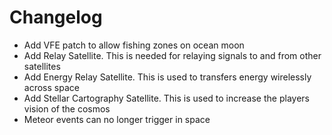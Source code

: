 # Changelog
- Add VFE patch to allow fishing zones on ocean moon
- Add Relay Satellite. This is needed for relaying signals to and from other satellites
- Add Energy Relay Satellite. This is used to transfers energy wirelessly across space
- Add Stellar Cartography Satellite. This is used to increase the players vision of the cosmos
- Meteor events can no longer trigger in space
